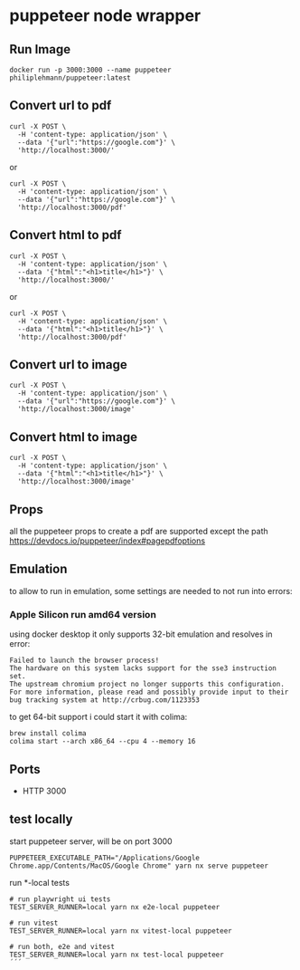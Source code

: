 # puppeteer node wrapper

## Run Image

```
docker run -p 3000:3000 --name puppeteer philiplehmann/puppeteer:latest
```

## Convert url to pdf

```
curl -X POST \
  -H 'content-type: application/json' \
  --data '{"url":"https://google.com"}' \
  'http://localhost:3000/'
```

or

```
curl -X POST \
  -H 'content-type: application/json' \
  --data '{"url":"https://google.com"}' \
  'http://localhost:3000/pdf'
```

## Convert html to pdf

```
curl -X POST \
  -H 'content-type: application/json' \
  --data '{"html":"<h1>title</h1>"}' \
  'http://localhost:3000/'
```

or

```
curl -X POST \
  -H 'content-type: application/json' \
  --data '{"html":"<h1>title</h1>"}' \
  'http://localhost:3000/pdf'
```

## Convert url to image

```
curl -X POST \
  -H 'content-type: application/json' \
  --data '{"url":"https://google.com"}' \
  'http://localhost:3000/image'
```


## Convert html to image

```
curl -X POST \
  -H 'content-type: application/json' \
  --data '{"html":"<h1>title</h1>"}' \
  'http://localhost:3000/image'
```

## Props
all the puppeteer props to create a pdf are supported except the path
https://devdocs.io/puppeteer/index#pagepdfoptions


## Emulation
to allow to run in emulation, some settings are needed to not run into errors:

### Apple Silicon run amd64 version
using docker desktop it only supports 32-bit emulation and resolves in error:
```
Failed to launch the browser process!
The hardware on this system lacks support for the sse3 instruction set.
The upstream chromium project no longer supports this configuration.
For more information, please read and possibly provide input to their
bug tracking system at http://crbug.com/1123353
```

to get 64-bit support i could start it with colima:
```
brew install colima
colima start --arch x86_64 --cpu 4 --memory 16
```

## Ports

- HTTP 3000

## test locally

start puppeteer server, will be on port 3000
```
PUPPETEER_EXECUTABLE_PATH="/Applications/Google Chrome.app/Contents/MacOS/Google Chrome" yarn nx serve puppeteer
```

run *-local tests
```
# run playwright ui tests
TEST_SERVER_RUNNER=local yarn nx e2e-local puppeteer

# run vitest
TEST_SERVER_RUNNER=local yarn nx vitest-local puppeteer

# run both, e2e and vitest
TEST_SERVER_RUNNER=local yarn nx test-local puppeteer
´´´
